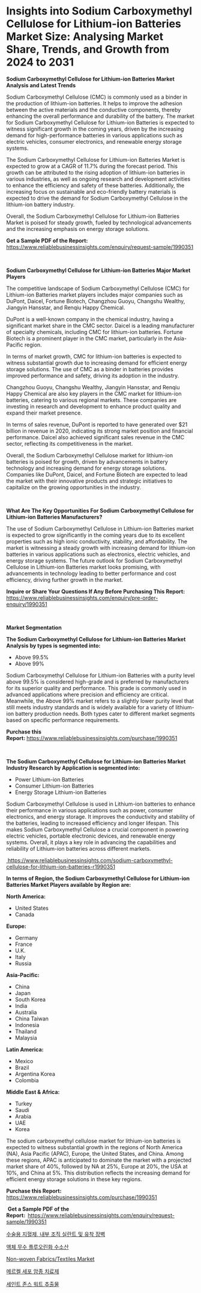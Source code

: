 <p><h1>Insights into Sodium Carboxymethyl Cellulose for Lithium-ion Batteries Market Size: Analysing Market Share, Trends, and Growth from 2024 to 2031</h1></p><p><strong>Sodium Carboxymethyl Cellulose for Lithium-ion Batteries Market Analysis and Latest Trends</strong></p>
<p><p>Sodium Carboxymethyl Cellulose (CMC) is commonly used as a binder in the production of lithium-ion batteries. It helps to improve the adhesion between the active materials and the conductive components, thereby enhancing the overall performance and durability of the battery. The market for Sodium Carboxymethyl Cellulose for Lithium-ion Batteries is expected to witness significant growth in the coming years, driven by the increasing demand for high-performance batteries in various applications such as electric vehicles, consumer electronics, and renewable energy storage systems.</p><p>The Sodium Carboxymethyl Cellulose for Lithium-ion Batteries Market is expected to grow at a CAGR of 11.7% during the forecast period. This growth can be attributed to the rising adoption of lithium-ion batteries in various industries, as well as ongoing research and development activities to enhance the efficiency and safety of these batteries. Additionally, the increasing focus on sustainable and eco-friendly battery materials is expected to drive the demand for Sodium Carboxymethyl Cellulose in the lithium-ion battery industry.</p><p>Overall, the Sodium Carboxymethyl Cellulose for Lithium-ion Batteries Market is poised for steady growth, fueled by technological advancements and the increasing emphasis on energy storage solutions.</p></p>
<p><strong>Get a Sample PDF of the Report:&nbsp;</strong> <a href="https://www.reliablebusinessinsights.com/enquiry/request-sample/1990351">https://www.reliablebusinessinsights.com/enquiry/request-sample/1990351</a></p>
<p>&nbsp;</p>
<p><strong>Sodium Carboxymethyl Cellulose for Lithium-ion Batteries Major Market Players</strong></p>
<p><p>The competitive landscape of Sodium Carboxymethyl Cellulose (CMC) for Lithium-ion Batteries market players includes major companies such as DuPont, Daicel, Fortune Biotech, Changzhou Guoyu, Changshu Wealthy, Jiangyin Hansstar, and Renqiu Happy Chemical. </p><p>DuPont is a well-known company in the chemical industry, having a significant market share in the CMC sector. Daicel is a leading manufacturer of specialty chemicals, including CMC for lithium-ion batteries. Fortune Biotech is a prominent player in the CMC market, particularly in the Asia-Pacific region. </p><p>In terms of market growth, CMC for lithium-ion batteries is expected to witness substantial growth due to increasing demand for efficient energy storage solutions. The use of CMC as a binder in batteries provides improved performance and safety, driving its adoption in the industry. </p><p>Changzhou Guoyu, Changshu Wealthy, Jiangyin Hansstar, and Renqiu Happy Chemical are also key players in the CMC market for lithium-ion batteries, catering to various regional markets. These companies are investing in research and development to enhance product quality and expand their market presence.</p><p>In terms of sales revenue, DuPont is reported to have generated over $21 billion in revenue in 2020, indicating its strong market position and financial performance. Daicel also achieved significant sales revenue in the CMC sector, reflecting its competitiveness in the market.</p><p>Overall, the Sodium Carboxymethyl Cellulose market for lithium-ion batteries is poised for growth, driven by advancements in battery technology and increasing demand for energy storage solutions. Companies like DuPont, Daicel, and Fortune Biotech are expected to lead the market with their innovative products and strategic initiatives to capitalize on the growing opportunities in the industry.</p></p>
<p>&nbsp;</p>
<p><strong>What Are The Key Opportunities For Sodium Carboxymethyl Cellulose for Lithium-ion Batteries Manufacturers?</strong></p>
<p><p>The use of Sodium Carboxymethyl Cellulose in Lithium-ion Batteries market is expected to grow significantly in the coming years due to its excellent properties such as high ionic conductivity, stability, and affordability. The market is witnessing a steady growth with increasing demand for lithium-ion batteries in various applications such as electronics, electric vehicles, and energy storage systems. The future outlook for Sodium Carboxymethyl Cellulose in Lithium-ion Batteries market looks promising, with advancements in technology leading to better performance and cost efficiency, driving further growth in the market.</p></p>
<p><strong>Inquire or Share Your Questions If Any Before Purchasing This Report:</strong> <a href="https://www.reliablebusinessinsights.com/enquiry/pre-order-enquiry/1990351">https://www.reliablebusinessinsights.com/enquiry/pre-order-enquiry/1990351</a></p>
<p>&nbsp;</p>
<p><strong>Market Segmentation</strong></p>
<p><strong>The Sodium Carboxymethyl Cellulose for Lithium-ion Batteries Market Analysis by types is segmented into:</strong></p>
<p><ul><li>Above 99.5%</li><li>Above 99%</li></ul></p>
<p><p>Sodium Carboxymethyl Cellulose for Lithium-ion Batteries with a purity level above 99.5% is considered high-grade and is preferred by manufacturers for its superior quality and performance. This grade is commonly used in advanced applications where precision and efficiency are critical. Meanwhile, the Above 99% market refers to a slightly lower purity level that still meets industry standards and is widely available for a variety of lithium-ion battery production needs. Both types cater to different market segments based on specific performance requirements.</p></p>
<p><strong>Purchase this Report:&nbsp;</strong><a href="https://www.reliablebusinessinsights.com/purchase/1990351">https://www.reliablebusinessinsights.com/purchase/1990351</a></p>
<p>&nbsp;</p>
<p><strong>The Sodium Carboxymethyl Cellulose for Lithium-ion Batteries Market Industry Research by Application is segmented into:</strong></p>
<p><ul><li>Power Lithium-ion Batteries</li><li>Consumer Lithium-ion Batteries</li><li>Energy Storage Lithium-ion Batteries</li></ul></p>
<p><p>Sodium Carboxymethyl Cellulose is used in Lithium-ion batteries to enhance their performance in various applications such as power, consumer electronics, and energy storage. It improves the conductivity and stability of the batteries, leading to increased efficiency and longer lifespan. This makes Sodium Carboxymethyl Cellulose a crucial component in powering electric vehicles, portable electronic devices, and renewable energy systems. Overall, it plays a key role in advancing the capabilities and reliability of Lithium-ion batteries across different markets.</p></p>
<p><a href="https://www.reliablebusinessinsights.com/sodium-carboxymethyl-cellulose-for-lithium-ion-batteries-r1990351">&nbsp;https://www.reliablebusinessinsights.com/sodium-carboxymethyl-cellulose-for-lithium-ion-batteries-r1990351</a></p>
<p><strong>In terms of Region, the Sodium Carboxymethyl Cellulose for Lithium-ion Batteries Market Players available by Region are:</strong></p>
<p>
    <p> <strong> North America: </strong>
        <ul>
            <li>United States</li>
            <li>Canada</li>
        </ul>
        </p> 
    <p> <strong> Europe: </strong>
        <ul>
            <li>Germany</li>
            <li>France</li>
            <li>U.K.</li>
            <li>Italy</li>
            <li>Russia</li>
        </ul>
        </p> 
    <p> <strong> Asia-Pacific: </strong>
        <ul>
            <li>China</li>
            <li>Japan</li>
            <li>South Korea</li>
            <li>India</li>
            <li>Australia</li>
            <li>China Taiwan</li>
            <li>Indonesia</li>
            <li>Thailand</li>
            <li>Malaysia</li>
        </ul>
        </p> 
    <p> <strong> Latin America: </strong>
        <ul>
            <li>Mexico</li>
            <li>Brazil</li>
            <li>Argentina Korea</li>
            <li>Colombia</li>
        </ul>
        </p> 
    <p> <strong> Middle East & Africa: </strong>
        <ul>
            <li>Turkey</li>
            <li>Saudi</li>
            <li>Arabia</li>
            <li>UAE</li>
            <li>Korea</li>
        </ul>
    </p>
    </p>
<p><p>The sodium carboxymethyl cellulose market for lithium-ion batteries is expected to witness substantial growth in the regions of North America (NA), Asia Pacific (APAC), Europe, the United States, and China. Among these regions, APAC is anticipated to dominate the market with a projected market share of 40%, followed by NA at 25%, Europe at 20%, the USA at 10%, and China at 5%. This distribution reflects the increasing demand for efficient energy storage solutions in these key regions.</p></p>
<p><strong>Purchase this Report: </strong><a href="https://www.reliablebusinessinsights.com/purchase/1990351">https://www.reliablebusinessinsights.com/purchase/1990351</a></p>
<p>&nbsp;<strong>Get a Sample PDF of the Report:&nbsp;&nbsp;</strong><a href="https://www.reliablebusinessinsights.com/enquiry/request-sample/1990351">https://www.reliablebusinessinsights.com/enquiry/request-sample/1990351</a></p>
<p><strong></strong></p>
<p><p><a href="https://github.com/DavidCarter19662022/Market-Research-Report-List-1/blob/main/4324151145750.md">수술용 지혈제, 내부 조직 실란트 및 유착 장벽</a></p><p><a href="https://medium.com/@morrisassin8795/%EA%B8%80%EB%A1%9C%EB%B2%8C-%EB%AC%B4%EB%AC%BC%EC%88%98-%EC%97%BC%EC%82%B0-%EC%82%B0-%EC%8B%9C%EC%9E%A5-%EA%B7%9C%EB%AA%A8%EB%8A%94-%EC%82%B0%EC%97%85-%EC%A0%84%EB%A7%9D%EC%97%90-%EB%94%B0%EB%A5%B4%EB%A9%B4-2024%EB%85%84%EB%B6%80%ED%84%B0-2031%EB%85%84%EA%B9%8C%EC%A7%80-%EC%9D%98-%EC%97%B0%ED%8F%89%EA%B7%A0-%EC%84%B1%EC%9E%A5%EB%A5%A0-cagr-%EC%9D%84-%EA%B2%BD%ED%97%98%ED%95%A0-%EA%B2%83%EC%9C%BC%EB%A1%9C-%EC%98%88%EC%83%81%EB%90%A9%EB%8B%88%EB%8B%A4-4cc7209e6d00">액체 무수 플루오린화 수소산</a></p><p><a href="https://github.com/ashman753/Market-Research-Report-List-1/blob/main/non-woven-fabricstextiles-market.md">Non-woven Fabrics/Textiles Market</a></p><p><a href="https://medium.com/@ronnyreilly2022/%EA%B8%80%EB%A1%9C%EB%B2%8C-%EB%A7%88%EB%A5%B4%EC%BC%88-%EC%84%B8%ED%8F%AC-%EC%95%94-%EC%B9%98%EB%A3%8C%EC%A0%9C-%EC%8B%9C%EC%9E%A5-%EC%A0%9C%ED%92%88-%EC%9C%A0%ED%98%95-%EC%9D%91%EC%9A%A9-%ED%94%84%EB%A1%9C%EA%B7%B8%EB%9E%A8-%EC%A7%80%EC%97%AD-%EB%B0%8F-%ED%9A%8C%EC%82%AC%EB%B3%84-%EC%82%B0%EC%97%85-%EC%84%B8%EA%B7%B8%EB%A8%BC%ED%8A%B8-%EC%A0%84%EB%A7%9D-%EC%8B%9C%EC%9E%A5-%ED%8F%89%EA%B0%80-%EA%B2%BD%EC%9F%81-%EC%83%81%ED%99%A9-%ED%8A%B8%EB%A0%8C%EB%93%9C-%EB%B0%8F-%EC%98%88%EC%B8%A1-2024-2031-b960dd9cd612">메르켈 세포 암종 치료제</a></p><p><a href="https://github.com/bossladyaries0/Market-Research-Report-List-1/blob/main/9456679145749.md">세인트 존스 워트 추출물</a></p></p>